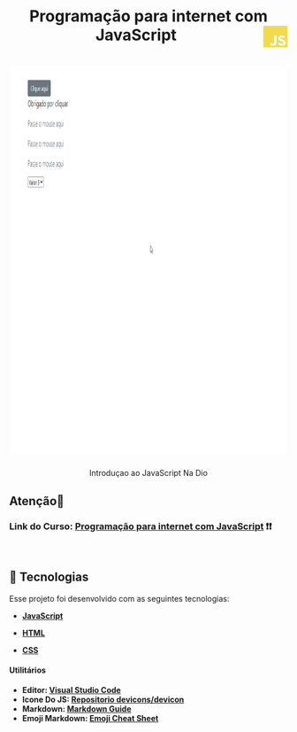 
<h1 align="center">Programação para internet com JavaScript<img alt="JS" align="right" height="40" width="45" src="https://raw.githubusercontent.com/devicons/devicon/master/icons/javascript/javascript-plain.svg"></h1>

<h1 align="center">
  <img src="./img/Aula-Javascript.gif" width="100%" height="700px">
</h1>

<p class="lead" align="center">
Introduçao ao JavaScript Na Dio
</p>


## Atenção🔴

### Link do Curso: [Programação para internet com JavaScript](https://digitalinnovation.one/cursos/programacao-para-internet-com-javascript#:~:text=O%20JavaScript%20%C3%A9%20a%20linguagem,come%C3%A7ar%20a%20trabalhar%20com%20ela.) ❗❗

<br>

 ## 🚀 Tecnologias

Esse projeto foi desenvolvido com as seguintes tecnologias:

- **[JavaScript](https://www.w3schools.com/w3js/)**

- **[HTML](https://www.w3schools.com/html/)**

- **[CSS](https://www.w3schools.com/css/)**


#### **Utilitários**

- **Editor: [Visual Studio Code](https://code.visualstudio.com/)**
- **Icone Do JS: [Repositorio devicons/devicon](https://github.com/devicons/devicon/tree/master/icons)**
- **Markdown: [Markdown Guide](https://www.markdownguide.org/basic-syntax/)**
- **Emoji Markdown: [Emoji Cheat Sheet](https://github.com/ikatyang/emoji-cheat-sheet)**
